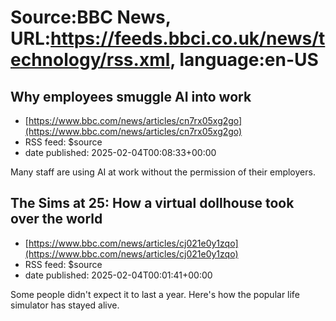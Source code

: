 # Source:BBC News, URL:https://feeds.bbci.co.uk/news/technology/rss.xml, language:en-US

## Why employees smuggle AI into work
 - [https://www.bbc.com/news/articles/cn7rx05xg2go](https://www.bbc.com/news/articles/cn7rx05xg2go)
 - RSS feed: $source
 - date published: 2025-02-04T00:08:33+00:00

Many staff are using AI at work without the permission of their employers.

## The Sims at 25: How a virtual dollhouse took over the world
 - [https://www.bbc.com/news/articles/cj021e0y1zqo](https://www.bbc.com/news/articles/cj021e0y1zqo)
 - RSS feed: $source
 - date published: 2025-02-04T00:01:41+00:00

Some people didn't expect it to last a year. Here's how the popular life simulator has stayed alive.

